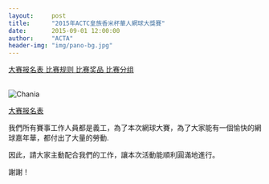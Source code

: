 ```yaml
---
layout:     post
title:      "2015年ACTC皇族香米杯華人網球大獎賽"
date:       2015-09-01 12:00:00
author:     "ACTA"
header-img: "img/pano-bg.jpg"
---
```

<p class="text-center">
    <a href="{{ site.baseurl }}/0.register/" class="btn btn-success btn-lg active" role="button"> 大赛报名表 </a>
    <a href="{{ site.baseurl }}/2015/08/31/2015-comp-rule/" class="btn btn-primary btn-lg active" role="button"> 比赛规则 </a>
    <a href="#" class="btn btn-info btn-lg disabled" role="button"> 比赛奖品 </a>
    <a href="#" class="btn btn-warning btn-lg disabled" role="button"> 比赛分组 </a>
</p>

<br>

<img class="img-responsive" src="{{ site.baseurl }}/img/2015-poster.jpg" alt="Chania"  align="middle" />

<br>

<p class="text-center">
<a href="{{ site.baseurl }}/0.register/" class="btn btn-success btn-lg active"> 大赛报名表 </a>
</p>

<p>我們所有賽事工作人員都是義工，為了本次網球大賽，為了大家能有一個愉快的網球嘉年華，都付出了大量的勞動.</p>
<p>因此，請大家主動配合我們的工作，讓本次活動能順利圓滿地進行。</p>
<p>謝謝！</p>
